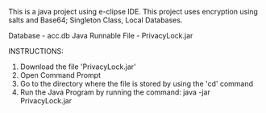 This is a java project using e-clipse IDE. This project uses encryption using salts and Base64; Singleton Class, Local Databases.

Database - acc.db
Java Runnable File - PrivacyLock.jar

INSTRUCTIONS:
1. Download the file 'PrivacyLock.jar'
2. Open Command Prompt
3. Go to the directory where the file is stored by using the 'cd' command
4. Run the Java Program by running the command:
java -jar PrivacyLock.jar

